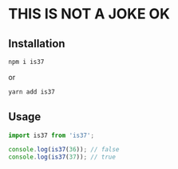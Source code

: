# THIS IS NOT A JOKE OK

## Installation

```sh
npm i is37
```
or
```sh
yarn add is37
```

## Usage

```js
import is37 from 'is37';

console.log(is37(36)); // false
console.log(is37(37)); // true
